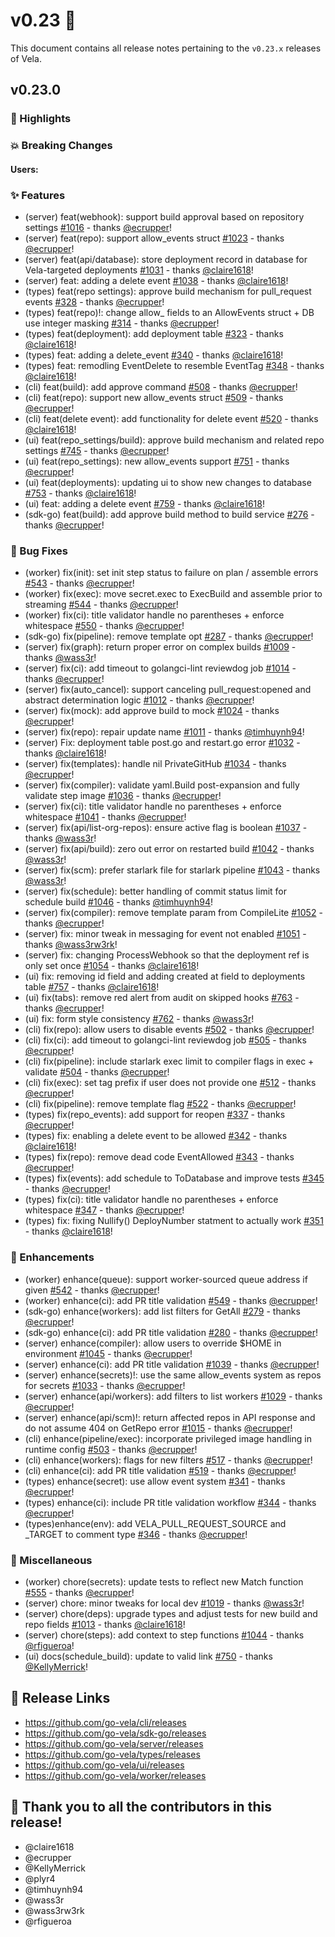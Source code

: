 # v0.23 🚀

This document contains all release notes pertaining to the `v0.23.x` releases of
Vela.

## v0.23.0

### 📣 Highlights


### 💥 Breaking Changes

#### Users:


### ✨ Features

- (server) feat(webhook): support build approval based on repository settings
  [#1016](https://github.com/go-vela/server/commit/5fc317f98d5c56583cd19ecfd2e714747d5dd3cf) -
  thanks [@ecrupper](https://github.com/ecrupper)!
- (server) feat(repo): support allow_events struct
  [#1023](https://github.com/go-vela/server/commit/6fcde8652f63e317137a63cb4f01586bbbbc49c2) -
  thanks [@ecrupper](https://github.com/ecrupper)!
- (server) feat(api/database): store deployment record in database for Vela-targeted deployments
  [#1031](https://github.com/go-vela/server/commit/a7cd07fe43cd7e5e0e79f7e1ddb6ca055d518d8a) -
  thanks [@claire1618](https://github.com/claire1618)!
- (server) feat: adding a delete event
  [#1038](https://github.com/go-vela/server/commit/136cd544d57626d181b0be7e66aceb509cc962a0) -
  thanks [@claire1618](https://github.com/claire1618)!
- (types) feat(repo settings): approve build mechanism for pull_request events
  [#328](https://github.com/go-vela/types/commit/b43cd77e4d9a34b3b34d10f9e9915604fbb334f0) -
  thanks [@ecrupper](https://github.com/ecrupper)!
- (types) feat(repo)!: change allow_<event> fields to an AllowEvents struct + DB use integer masking
  [#314](https://github.com/go-vela/types/commit/23c15858da2a56259b0cf6c2cf77aeb9e24d3f95) -
  thanks [@ecrupper](https://github.com/ecrupper)!
- (types) feat(deployment): add deployment table
  [#323](https://github.com/go-vela/types/commit/26e54c869418eb841c5cc1d31b3364459378c9b6) -
  thanks [@claire1618](https://github.com/claire1618)!
- (types) feat: adding a delete_event
  [#340](https://github.com/go-vela/types/commit/0d0e2236779601db16bfeffc3683bd378adf3923) -
  thanks [@claire1618](https://github.com/claire1618)!
- (types) feat: remodling EventDelete to resemble EventTag
  [#348](https://github.com/go-vela/types/commit/d058de26b401c176425f5265dd3b0ff77714e3f5) -
  thanks [@claire1618](https://github.com/claire1618)!
- (cli) feat(build): add approve command
  [#508](https://github.com/go-vela/cli/commit/cf6aee3e463137e26e63c666c8c407f685ae758c) -
  thanks [@ecrupper](https://github.com/ecrupper)!
- (cli) feat(repo): support new allow_events struct
  [#509](https://github.com/go-vela/cli/commit/3c55490067ae752dab92587756874ad03d1fac9d) -
  thanks [@ecrupper](https://github.com/ecrupper)!
- (cli) feat(delete event): add functionality for delete event
  [#520](https://github.com/go-vela/cli/commit/051ca4b566219c99e30907bad10661751fa60ccc) -
  thanks [@claire1618](https://github.com/claire1618)!
- (ui) feat(repo_settings/build): approve build mechanism and related repo settings
  [#745](https://github.com/go-vela/ui/commit/25da227458df03a4f130014beab5f3b1579866b4) -
  thanks [@ecrupper](https://github.com/ecrupper)!
- (ui) feat(repo_settings): new allow_events support
  [#751](https://github.com/go-vela/ui/commit/c1c1e1701c18b8063162f2a956f44eb5624fb764) -
  thanks [@ecrupper](https://github.com/ecrupper)!
- (ui) feat(deployments): updating ui to show new changes to database
  [#753](https://github.com/go-vela/ui/commit/edd09593f924899b6072ba0916bf1694e15f1a72) -
  thanks [@claire1618](https://github.com/claire1618)!
- (ui) feat: adding a delete event
  [#759](https://github.com/go-vela/ui/commit/077e4057138a04e8455d6a868de7d77cc0651e85) -
  thanks [@claire1618](https://github.com/claire1618)!
- (sdk-go) feat(build): add approve build method to build service
  [#276](https://github.com/go-vela/sdk-go/commit/23e6a2ee9817abf6426ef671026b55fc9e6dce10) -
  thanks [@ecrupper](https://github.com/ecrupper)!

### 🐛 Bug Fixes

- (worker) fix(init): set init step status to failure on plan / assemble errors
  [#543](https://github.com/go-vela/worker/commit/c07a1a8f788541cfce0819c17a78b13e7f9c35d0) -
  thanks [@ecrupper](https://github.com/ecrupper)!
- (worker) fix(exec): move secret.exec to ExecBuild and assemble prior to streaming
  [#544](https://github.com/go-vela/worker/commit/b45d0ce710ef208ca1330fc6904c15a38e6d08c7) -
  thanks [@ecrupper](https://github.com/ecrupper)!
- (worker) fix(ci): title validator handle no parentheses + enforce whitespace
  [#550](https://github.com/go-vela/worker/commit/724912db3b72c75c57341f21aabccb440cad922f) -
  thanks [@ecrupper](https://github.com/ecrupper)!
- (sdk-go) fix(pipeline): remove template opt
  [#287](https://github.com/go-vela/sdk-go/commit/6fd0d75deed9256d2d2beb9712cde035bad4b545) -
  thanks [@ecrupper](https://github.com/ecrupper)!
- (server) fix(graph): return proper error on complex builds
  [#1009](https://github.com/go-vela/server/commit/3d67002de8f87154fd52e79e562a90f1aacb6894) -
  thanks [@wass3r](https://github.com/wass3r)!
- (server) fix(ci): add timeout to golangci-lint reviewdog job
  [#1014](https://github.com/go-vela/server/commit/5777666c6a70fe29a5bd961adbf4c13c9bd5d45b) -
  thanks [@ecrupper](https://github.com/ecrupper)!
- (server) fix(auto_cancel): support canceling pull_request:opened and abstract determination logic
  [#1012](https://github.com/go-vela/server/commit/6390b12925448a264ab8e2ee042f1fa252964a1a) -
  thanks [@ecrupper](https://github.com/ecrupper)!
- (server) fix(mock): add approve build to mock
  [#1024](https://github.com/go-vela/server/commit/140d2b1492b726db24c60f3c469abaaabbe6f97d) -
  thanks [@ecrupper](https://github.com/ecrupper)!
- (server) fix(repo): repair update name
  [#1011](https://github.com/go-vela/server/commit/2dd31d69c4e25ed6588b1003071c42ce8a0c0b6d) -
  thanks [@timhuynh94](https://github.com/timhuynh94)!
- (server) Fix: deployment table post.go and restart.go error
  [#1032](https://github.com/go-vela/server/commit/730b0f4f90f307c2403d7efc60309408c1c38133) -
  thanks [@claire1618](https://github.com/claire1618)!
- (server) fix(templates): handle nil PrivateGitHub
  [#1034](https://github.com/go-vela/server/commit/de5cf1020cbbe59e0917ed2281eac44053de4eb7) -
  thanks [@ecrupper](https://github.com/ecrupper)!
- (server) fix(compiler): validate yaml.Build post-expansion and fully validate step image
  [#1036](https://github.com/go-vela/server/commit/45f5ad32ebef0a064952cb95d200329d2894a5ae) -
  thanks [@ecrupper](https://github.com/ecrupper)!
- (server) fix(ci): title validator handle no parentheses + enforce whitespace
  [#1041](https://github.com/go-vela/server/commit/d79d3a52aabaaf3bb3ed78560b474f4d8bd7276a) -
  thanks [@ecrupper](https://github.com/ecrupper)!
- (server) fix(api/list-org-repos): ensure active flag is boolean
  [#1037](https://github.com/go-vela/server/commit/c3281b4be338467e8f82e5cb3bf0e4357ae06592) -
  thanks [@wass3r](https://github.com/wass3r)!
- (server) fix(api/build): zero out error on restarted build
  [#1042](https://github.com/go-vela/server/commit/d3c6ff8cb0c8851b6f8f27ac3f8765888c790e7f) -
  thanks [@wass3r](https://github.com/wass3r)!
- (server) fix(scm): prefer starlark file for starlark pipeline
  [#1043](https://github.com/go-vela/server/commit/dbe8bcecd4c5702f560aafa2dc35935292777239) -
  thanks [@wass3r](https://github.com/wass3r)!
- (server) fix(schedule): better handling of commit status limit for schedule build
  [#1046](https://github.com/go-vela/server/commit/b88749c23bc88001b299d97f25550d99850dd5f0) -
  thanks [@timhuynh94](https://github.com/timhuynh94)!
- (server) fix(compiler): remove template param from CompileLite
  [#1052](https://github.com/go-vela/server/commit/ca2dbc596c342e465547c9c9b068186eb0173d46) -
  thanks [@ecrupper](https://github.com/ecrupper)!
- (server) fix: minor tweak in messaging for event not enabled
  [#1051](https://github.com/go-vela/server/commit/aea33fea62b5ecf2f7a8c91dffea547aa7ab57ce) -
  thanks [@wass3rw3rk](https://github.com/wass3rw3rk)!
- (server) fix: changing ProcessWebhook so that the deployment ref is only set once
  [#1054](https://github.com/go-vela/server/commit/f2f177c46f58873b309212db0aea5c38e20de1d0) -
  thanks [@claire1618](https://github.com/claire1618)!
- (ui) fix: removing id field and adding created at field to deployments table
  [#757](https://github.com/go-vela/ui/commit/1ae0459099fc07501fd05d2777cc37744e6c445e) -
  thanks [@claire1618](https://github.com/claire1618)!
- (ui) fix(tabs): remove red alert from audit on skipped hooks
  [#763](https://github.com/go-vela/ui/commit/43e2a935af32775723c09acf58f69d3e923077a6) -
  thanks [@ecrupper](https://github.com/ecrupper)!
- (ui) fix: form style consistency
  [#762](https://github.com/go-vela/ui/commit/a8020aa9cbc36ae170c2313d99e11e2d7a416132) -
  thanks [@wass3r](https://github.com/wass3r)!
- (cli) fix(repo): allow users to disable events
  [#502](https://github.com/go-vela/cli/commit/b070b1716b72371491331be3556ac7cd45d26e10) -
  thanks [@ecrupper](https://github.com/ecrupper)!
- (cli) fix(ci): add timeout to golangci-lint reviewdog job
  [#505](https://github.com/go-vela/cli/commit/d87ae805aeff5ef7faf60a5d296050c273f65194) -
  thanks [@ecrupper](https://github.com/ecrupper)!
- (cli) fix(pipeline): include starlark exec limit to compiler flags in exec + validate
  [#504](https://github.com/go-vela/cli/commit/c20a385da8da488021d0fe8800f1b4b29b7053b0) -
  thanks [@ecrupper](https://github.com/ecrupper)!
- (cli) fix(exec): set tag prefix if user does not provide one
  [#512](https://github.com/go-vela/cli/commit/b0a65a6a5a66c8a5464924eba44c4fd98ccd133b) -
  thanks [@ecrupper](https://github.com/ecrupper)!
- (cli) fix(pipeline): remove template flag
  [#522](https://github.com/go-vela/cli/commit/8f58d347f0e773c6da65009f74dcfdaacf979b23) -
  thanks [@ecrupper](https://github.com/ecrupper)!
- (types) fix(repo_events): add support for reopen
  [#337](https://github.com/go-vela/types/commit/1eae2f5e371bed7918c5d66e9507798f36ce4953) -
  thanks [@ecrupper](https://github.com/ecrupper)!
- (types) fix: enabling a delete event to be allowed
  [#342](https://github.com/go-vela/types/commit/483bff0c86934aa1143e33316ab0d4548e7bf356) -
  thanks [@claire1618](https://github.com/claire1618)!
- (types) fix(repo): remove dead code EventAllowed
  [#343](https://github.com/go-vela/types/commit/a4d640c8760ef5a6525a4941b1418635f867f981) -
  thanks [@ecrupper](https://github.com/ecrupper)!
- (types) fix(events): add schedule to ToDatabase and improve tests
  [#345](https://github.com/go-vela/types/commit/0e2e18b383dedd61cefd7403e4b6fab458f5d9a2) -
  thanks [@ecrupper](https://github.com/ecrupper)!
- (types) fix(ci): title validator handle no parentheses + enforce whitespace
  [#347](https://github.com/go-vela/types/commit/8a6ef2dcdbe20b4135bf2b3094e278c7a741755c) -
  thanks [@ecrupper](https://github.com/ecrupper)!
- (types) fix: fixing Nullify() DeployNumber statment to actually work
  [#351](https://github.com/go-vela/types/commit/867f2d14e4e2cf5c2c7d13fca538804d334fc13b) -
  thanks [@claire1618](https://github.com/claire1618)!

### 🚸 Enhancements

- (worker) enhance(queue): support worker-sourced queue address if given
  [#542](https://github.com/go-vela/worker/commit/b9b9a912f4c1d184bd11d47f874f97483cf75a23) -
  thanks [@ecrupper](https://github.com/ecrupper)!
- (worker) enhance(ci): add PR title validation
  [#549](https://github.com/go-vela/worker/commit/0672ba137432d6ee24a3f6132168171f0128b21a) -
  thanks [@ecrupper](https://github.com/ecrupper)!
- (sdk-go) enhance(workers): add list filters for GetAll
  [#279](https://github.com/go-vela/sdk-go/commit/4a16c9235b7a5822b1babcc83e5c294093741238) -
  thanks [@ecrupper](https://github.com/ecrupper)!
- (sdk-go) enhance(ci): add PR title validation
  [#280](https://github.com/go-vela/sdk-go/commit/7e6685a4a64af6b7a4cc5a1223bbf1c0e6e502c8) -
  thanks [@ecrupper](https://github.com/ecrupper)!
- (server) enhance(compiler): allow users to override $HOME in environment
  [#1045](https://github.com/go-vela/server/commit/4e438e1d484eb458accfd90d233d283c8bd0dad5) -
  thanks [@ecrupper](https://github.com/ecrupper)!
- (server) enhance(ci): add PR title validation
  [#1039](https://github.com/go-vela/server/commit/e3fc4966a5265485abd843fe1602f6ba2f65cd4bb) -
  thanks [@ecrupper](https://github.com/ecrupper)!
- (server) enhance(secrets)!: use the same allow_events system as repos for secrets
  [#1033](https://github.com/go-vela/server/commit/78eca514b01d626405cc07887eaee1c4e8830352) -
  thanks [@ecrupper](https://github.com/ecrupper)!
- (server) enhance(api/workers): add filters to list workers
  [#1029](https://github.com/go-vela/server/commit/49066352a370681644875dc85512736b29a4234f) -
  thanks [@ecrupper](https://github.com/ecrupper)!
- (server) enhance(api/scm)!: return affected repos in API response and do not assume 404 on GetRepo error
  [#1015](https://github.com/go-vela/server/commit/2b58510bc4b590cb8ef550ac1774e18bba8e2f37) -
  thanks [@ecrupper](https://github.com/ecrupper)!
- (cli) enhance(pipeline/exec): incorporate privileged image handling in runtime config
  [#503](https://github.com/go-vela/cli/commit/54266a992d9132f240d84cb7d9af14d2a2addfde) -
  thanks [@ecrupper](https://github.com/ecrupper)!
- (cli) enhance(workers): flags for new filters
  [#517](https://github.com/go-vela/cli/commit/d23ab1ace149fda155e126b7befd3a83944eb0d7) -
  thanks [@ecrupper](https://github.com/ecrupper)!
- (cli) enhance(ci): add PR title validation
  [#519](https://github.com/go-vela/cli/commit/167b010c7c10312fe4a5acc1736ec0937164371c) -
  thanks [@ecrupper](https://github.com/ecrupper)!
- (types) enhance(secret): use allow event system
  [#341](https://github.com/go-vela/types/commit/a91bd54636bc8ac5cb36f73f626dffca0ed852ad) -
  thanks [@ecrupper](https://github.com/ecrupper)!
- (types) enhance(ci): include PR title validation workflow
  [#344](https://github.com/go-vela/types/commit/00dcbc6ffa55754367daa69d920e94dad324d25d) -
  thanks [@ecrupper](https://github.com/ecrupper)!
- (types)enhance(env): add VELA_PULL_REQUEST_SOURCE and _TARGET to comment type
  [#346](https://github.com/go-vela/types/commit/f40578eb2dac13c44adc43835a63c75c411b2f12) -
  thanks [@ecrupper](https://github.com/ecrupper)!

### 🔧 Miscellaneous

- (worker) chore(secrets): update tests to reflect new Match function
  [#555](https://github.com/go-vela/worker/commit/9ae5e79015be4ca22b70c6c15528ac1f62a77f6e) -
  thanks [@ecrupper](https://github.com/ecrupper)!
- (server) chore: minor tweaks for local dev
  [#1019](https://github.com/go-vela/server/commit/fb12fddd0c13aafa956c476d3701f1b6a7448f7b) -
  thanks [@wass3r](https://github.com/wass3r)!
- (server) chore(deps): upgrade types and adjust tests for new build and repo fields
  [#1013](https://github.com/go-vela/server/commit/8de59d288585cd891746fef9ebfd4ad91be2a824) -
  thanks [@claire1618](https://github.com/claire1618)!
- (server) chore(steps): add context to step functions
  [#1044](https://github.com/go-vela/server/commit/3e3750959df911a89b9fd42180867799d9cc9fc1) -
  thanks [@rfigueroa](https://github.com/rfigueroa)!
- (ui) docs(schedule_build): update to valid link
  [#750](https://github.com/go-vela/server/commit/3e3750959df911a89b9fd42180867799d9cc9fc1) -
  thanks [@KellyMerrick](https://github.com/KellyMerrick)!


## 🔗 Release Links

- https://github.com/go-vela/cli/releases
- https://github.com/go-vela/sdk-go/releases
- https://github.com/go-vela/server/releases
- https://github.com/go-vela/types/releases
- https://github.com/go-vela/ui/releases
- https://github.com/go-vela/worker/releases

## 💟 Thank you to all the contributors in this release!

- @claire1618
- @ecrupper
- @KellyMerrick
- @plyr4
- @timhuynh94
- @wass3r
- @wass3rw3rk
- @rfigueroa
